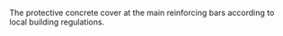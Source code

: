 The protective concrete cover at the main reinforcing bars according to local building regulations.
